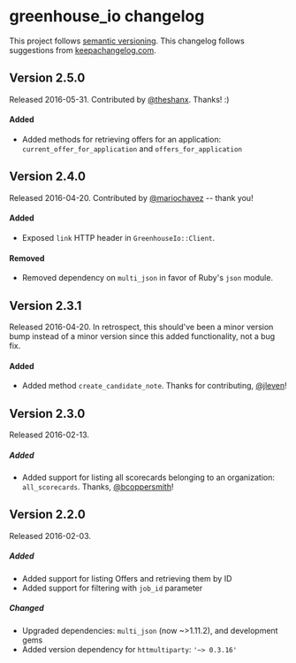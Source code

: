 # greenhouse_io changelog

This project follows [semantic versioning](http://semver.org/).  This changelog follows suggestions from [keepachangelog.com](http://keepachangelog.com/).

## Version 2.5.0
Released 2016-05-31.  Contributed by [@theshanx](https://github.com/theshanx).  Thanks!  :)

#### Added
- Added methods for retrieving offers for an application: `current_offer_for_application` and `offers_for_application`

## Version 2.4.0
Released 2016-04-20.  Contributed by [@mariochavez](https://github.com/mariochavez) -- thank you!

#### Added
- Exposed `link` HTTP header in `GreenhouseIo::Client`.

#### Removed
- Removed dependency on `multi_json` in favor of Ruby's `json` module.

## Version 2.3.1
Released 2016-04-20.  In retrospect, this should've been a minor version bump instead of a minor version since this added functionality, not a bug fix.

#### Added
- Added method `create_candidate_note`.  Thanks for contributing, [@jleven](https://github.com/jleven)!

## Version 2.3.0
Released 2016-02-13.

##### Added
- Added support for listing all scorecards belonging to an organization: `all_scorecards`.  Thanks, [@bcoppersmith](https://github.com/bcoppersmith)!

## Version 2.2.0
Released 2016-02-03.

##### Added
- Added support for listing Offers and retrieving them by ID
- Added support for filtering with `job_id` parameter

##### Changed
- Upgraded dependencies: `multi_json` (now ~>1.11.2), and development gems
- Added version dependency for `httmultiparty`: ``'~> 0.3.16'``